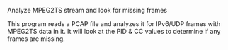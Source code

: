 Analyze MPEG2TS stream and look for missing frames

This program reads a PCAP file and analyzes it for IPv6/UDP frames with MPEG2TS
data in it. It will look at the PID & CC values to determine if any frames are
missing.
